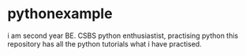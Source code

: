 # pythonexample
i am second year BE. CSBS python enthusiastist, practising python 
this repository has all the python tutorials what i have practised.
